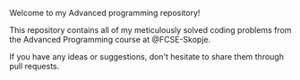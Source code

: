 Welcome to my Advanced programming repository!

This repository contains all of my meticulously
solved coding problems from the Advanced Programming course at @FCSE-Skopje.

If you have any ideas or suggestions, don't hesitate to share them through pull requests.